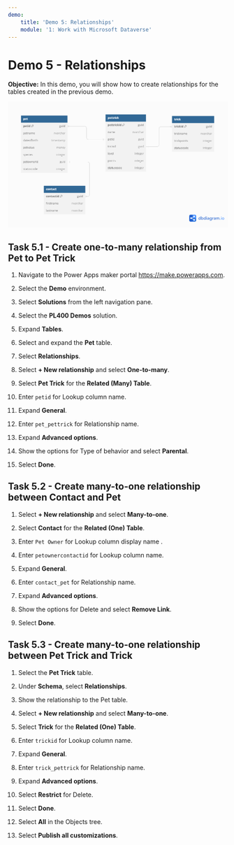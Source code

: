 ```yaml
---
demo:
    title: 'Demo 5: Relationships'
    module: '1: Work with Microsoft Dataverse'
---
```


# Demo 5 - Relationships

**Objective:** In this demo, you will show how to create relationships for the tables created in the previous demo.

![Screenshot ERD for Demo tables.](../images/Demos/demo-erd.png)

## Task 5.1 - Create one-to-many relationship from Pet to Pet Trick

1. Navigate to the Power Apps maker portal <https://make.powerapps.com>.

1. Select the **Demo** environment.
1. Select **Solutions** from the left navigation pane.
1. Select the **PL400 Demos** solution.
1. Expand **Tables**.
1. Select and expand the **Pet** table.
1. Select **Relationships**.

1. Select **+ New relationship** and select **One-to-many**.
1. Select **Pet Trick** for the **Related (Many) Table**.
1. Enter `petid` for Lookup column name.
1. Expand **General**.
1. Enter `pet_pettrick` for Relationship name.
1. Expand **Advanced options**.
1. Show the options for Type of behavior and select **Parental**.
1. Select **Done**.

## Task 5.2 - Create many-to-one relationship between Contact and Pet

1. Select **+ New relationship** and select **Many-to-one**.

1. Select **Contact** for the **Related (One) Table**.
1. Enter `Pet Owner` for Lookup column display name .
1. Enter `petownercontactid` for Lookup column name.
1. Expand **General**.
1. Enter `contact_pet` for Relationship name.
1. Expand **Advanced options**.
1. Show the options for Delete and select **Remove Link**.
1. Select **Done**.

## Task 5.3 - Create many-to-one relationship between Pet Trick and Trick

1. Select the **Pet Trick** table.

1. Under **Schema**, select **Relationships**.
1. Show the relationship to the Pet table.
1. Select **+ New relationship** and select **Many-to-one**.
1. Select **Trick** for the **Related (One) Table**.
1. Enter `trickid` for Lookup column name.
1. Expand **General**.
1. Enter `trick_pettrick` for Relationship name.
1. Expand **Advanced options**.
1. Select **Restrict** for Delete.
1. Select **Done**.

1. Select **All** in the Objects tree.
1. Select **Publish all customizations**.
